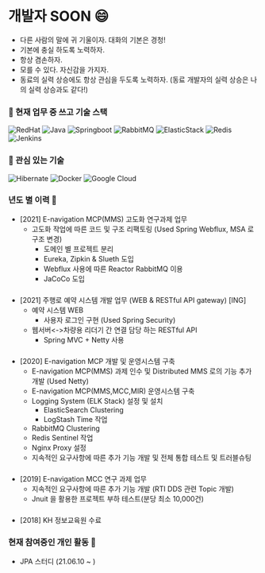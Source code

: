 # 개발자 SOON 😄
- 다른 사람의 말에 귀 기울이자. 대화의 기본은 경청!
- 기본에 충실 하도록 노력하자.
- 항상 겸손하자.
- 모를 수 있다. 자신감을 가지자.
- 동료의 실력 상승에도 항상 관심을 두도록 노력하자. (동료 개발자의 실력 상승은 나의 실력 상승과도 같다!)
 
### 🔭 현재 업무 중 쓰고 기술 스택
![RedHat](https://img.shields.io/badge/-Red%20Hat%207.6-EE0000?style=falt-square&logo=Red%20Hat&logoColor=white) ![Java](https://img.shields.io/badge/-Java%201.8-007396?style=falt-square&logo=java&logoColor=white)  ![Springboot](https://img.shields.io/badge/-SpringBoot%202.4.3-6DB33F?style=falt-square&logo=spring&logoColor=white) ![RabbitMQ](https://img.shields.io/badge/-RabbitMQ%203.8.1-FF6600?style=falt-square&logo=RabbitMQ&logoColor=white) ![ElasticStack](https://img.shields.io/badge/-Elastic%20Stack%207.6.1-005571?style=falt-square&logo=elastic%20Stack&logoColor=white) ![Redis](https://img.shields.io/badge/-Redis%203.2.100-DC382D?style=falt-square&logo=Redis&logoColor=white) ![Jenkins](https://img.shields.io/badge/-Jenkins%202.277.1-D24939?style=falt-square&logo=Jenkins&logoColor=white)

### 🌱 관심 있는 기술 
![Hibernate](https://img.shields.io/badge/-Hibernate-59666C?style=falt-square&logo=hibernate&logoColor=white) ![Docker](https://img.shields.io/badge/-Docker-2496ED?style=falt-square&logo=Docker&logoColor=white) 
![Google Cloud](https://img.shields.io/badge/-Google%20Cloud-4285F4?style=falt-square&logo=google%20cloud&logoColor=white)


### 년도 별 이력 💬

- [2021] E-navigation MCP(MMS) 고도화 연구과제 업무
  - 고도화 작업에 따른 코드 및 구조 리팩토링 (Used Spring Webflux, MSA 로 구조 변경)   
    - 도메인 별 프로젝트 분리
    - Eureka, Zipkin & Slueth 도입    
    - Webflux 사용에 따른 Reactor RabbitMQ 이용
    - JaCoCo 도입
###    
- [2021] 주행로 예약 시스템 개발 업무 (WEB & RESTful API gateway) [ING]
  - 예약 시스템 WEB
    - 사용자 로그인 구현 (Used Spring Security)       
  - 웹서버<->차량용 리더기 간 연결 담당 하는 RESTful API
    - Spring MVC + Netty 사용   
  
  
###
- [2020] E-navigation MCP 개발 및 운영시스템 구축 
   - E-navigation MCP(MMS) 과제 인수 및 Distributed MMS 로의 기능 추가 개발 (Used Netty)
   - E-navigation MCP(MMS,MCC,MIR) 운영시스템 구축
   - Logging System (ELK Stack) 설정 및 설치
      - ElasticSearch Clustering
      - LogStash Time 작업
   - RabbitMQ Clustering
   - Redis Sentinel 작업
   - Nginx Proxy 설정   
   - 지속적인 요구사항에 따른 추가 기능 개발 및 전체 통합 테스트 및 트러블슈팅 
###   
- [2019] E-navigation MCC 연구 과제 업무 
  - 지속적인 요구사항에 따른 추가 기능 개발 (RTI DDS 관련 Topic 개발) 
  - Jnuit 을 활용한 프로젝트 부하 테스트(분당 최소 10,000건)
###
- [2018] KH 정보교육원 수료 

### 현재 참여중인 개인 활동 👯
- JPA 스터디 (21.06.10 ~ )




<!--
**SoonMyeong/SoonMyeong** is a ✨ _special_ ✨ repository because its `README.md` (this file) appears on your GitHub profile.

Here are some ideas to get you started:

- 🔭 I’m currently working on ...
- 🌱 I’m currently learning ...
- 👯 I’m looking to collaborate on ...
- 🤔 I’m looking for help with ...
- 💬 Ask me about ...
- 📫 How to reach me: ...
- 😄 Pronouns: ...
- ⚡ Fun fact: ...
-->
